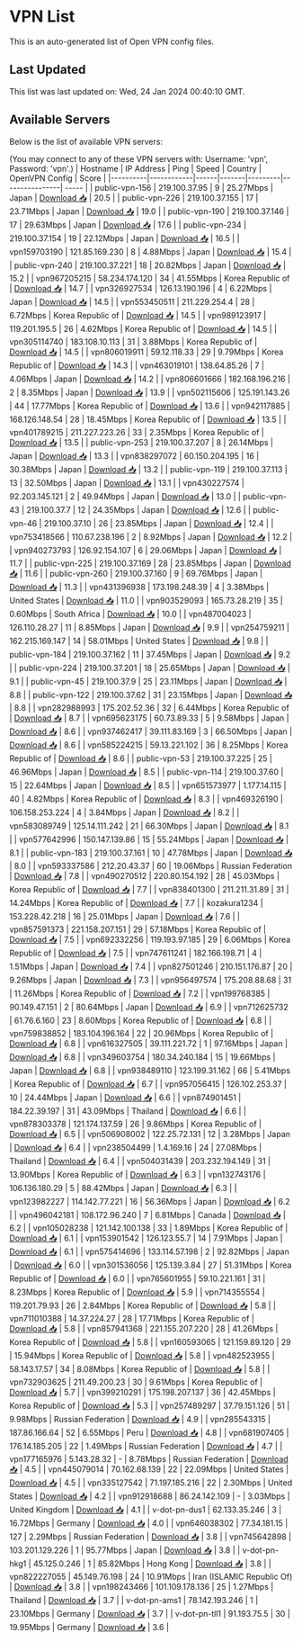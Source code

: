# VPN List

This is an auto-generated list of Open VPN config files.

## Last Updated

This list was last updated on: Wed, 24 Jan 2024 00:40:10 GMT.

## Available Servers

Below is the list of available VPN servers:

(You may connect to any of these VPN servers with: Username: 'vpn', Password: 'vpn'.)
| Hostname | IP Address | Ping | Speed | Country | OpenVPN Config | Score |
|----------|------------|------|-------|---------|----------------| ----- |
| public-vpn-156 | 219.100.37.95 | 9 | 25.27Mbps | Japan | [Download 📥](./configs/server_0_JP.ovpn) | 20.5 |
| public-vpn-226 | 219.100.37.155 | 17 | 23.71Mbps | Japan | [Download 📥](./configs/server_1_JP.ovpn) | 19.0 |
| public-vpn-190 | 219.100.37.146 | 17 | 29.63Mbps | Japan | [Download 📥](./configs/server_2_JP.ovpn) | 17.6 |
| public-vpn-234 | 219.100.37.154 | 19 | 22.12Mbps | Japan | [Download 📥](./configs/server_3_JP.ovpn) | 16.5 |
| vpn159703190 | 121.85.169.230 | 8 | 4.88Mbps | Japan | [Download 📥](./configs/server_4_JP.ovpn) | 15.4 |
| public-vpn-240 | 219.100.37.221 | 18 | 20.82Mbps | Japan | [Download 📥](./configs/server_5_JP.ovpn) | 15.2 |
| vpn967205215 | 58.234.174.120 | 34 | 41.55Mbps | Korea Republic of | [Download 📥](./configs/server_6_KR.ovpn) | 14.7 |
| vpn326927534 | 126.13.190.196 | 4 | 6.22Mbps | Japan | [Download 📥](./configs/server_7_JP.ovpn) | 14.5 |
| vpn553450511 | 211.229.254.4 | 28 | 6.72Mbps | Korea Republic of | [Download 📥](./configs/server_8_KR.ovpn) | 14.5 |
| vpn989123917 | 119.201.195.5 | 26 | 4.62Mbps | Korea Republic of | [Download 📥](./configs/server_9_KR.ovpn) | 14.5 |
| vpn305114740 | 183.108.10.113 | 31 | 3.88Mbps | Korea Republic of | [Download 📥](./configs/server_10_KR.ovpn) | 14.5 |
| vpn806019911 | 59.12.118.33 | 29 | 9.79Mbps | Korea Republic of | [Download 📥](./configs/server_11_KR.ovpn) | 14.3 |
| vpn463019101 | 138.64.85.26 | 7 | 4.06Mbps | Japan | [Download 📥](./configs/server_12_JP.ovpn) | 14.2 |
| vpn806601666 | 182.168.196.216 | 2 | 8.35Mbps | Japan | [Download 📥](./configs/server_13_JP.ovpn) | 13.9 |
| vpn502115606 | 125.191.143.26 | 44 | 17.77Mbps | Korea Republic of | [Download 📥](./configs/server_14_KR.ovpn) | 13.6 |
| vpn942117885 | 168.126.148.54 | 28 | 18.45Mbps | Korea Republic of | [Download 📥](./configs/server_15_KR.ovpn) | 13.5 |
| vpn401789215 | 211.227.223.26 | 33 | 2.35Mbps | Korea Republic of | [Download 📥](./configs/server_16_KR.ovpn) | 13.5 |
| public-vpn-253 | 219.100.37.207 | 8 | 26.14Mbps | Japan | [Download 📥](./configs/server_17_JP.ovpn) | 13.3 |
| vpn838297072 | 60.150.204.195 | 16 | 30.38Mbps | Japan | [Download 📥](./configs/server_18_JP.ovpn) | 13.2 |
| public-vpn-119 | 219.100.37.113 | 13 | 32.50Mbps | Japan | [Download 📥](./configs/server_19_JP.ovpn) | 13.1 |
| vpn430227574 | 92.203.145.121 | 2 | 49.94Mbps | Japan | [Download 📥](./configs/server_20_JP.ovpn) | 13.0 |
| public-vpn-43 | 219.100.37.7 | 12 | 24.35Mbps | Japan | [Download 📥](./configs/server_21_JP.ovpn) | 12.6 |
| public-vpn-46 | 219.100.37.10 | 26 | 23.85Mbps | Japan | [Download 📥](./configs/server_22_JP.ovpn) | 12.4 |
| vpn753418566 | 110.67.238.196 | 2 | 8.92Mbps | Japan | [Download 📥](./configs/server_23_JP.ovpn) | 12.2 |
| vpn940273793 | 126.92.154.107 | 6 | 29.06Mbps | Japan | [Download 📥](./configs/server_24_JP.ovpn) | 11.7 |
| public-vpn-225 | 219.100.37.169 | 28 | 23.85Mbps | Japan | [Download 📥](./configs/server_25_JP.ovpn) | 11.6 |
| public-vpn-260 | 219.100.37.160 | 9 | 69.76Mbps | Japan | [Download 📥](./configs/server_26_JP.ovpn) | 11.3 |
| vpn431396938 | 173.198.248.39 | 4 | 3.38Mbps | United States | [Download 📥](./configs/server_27_US.ovpn) | 11.0 |
| vpn903529093 | 165.73.28.219 | 35 | 0.60Mbps | South Africa | [Download 📥](./configs/server_28_ZA.ovpn) | 10.0 |
| vpn487004023 | 126.110.28.27 | 11 | 8.85Mbps | Japan | [Download 📥](./configs/server_29_JP.ovpn) | 9.9 |
| vpn254759211 | 162.215.169.147 | 14 | 58.01Mbps | United States | [Download 📥](./configs/server_30_US.ovpn) | 9.8 |
| public-vpn-184 | 219.100.37.162 | 11 | 37.45Mbps | Japan | [Download 📥](./configs/server_31_JP.ovpn) | 9.2 |
| public-vpn-224 | 219.100.37.201 | 18 | 25.65Mbps | Japan | [Download 📥](./configs/server_32_JP.ovpn) | 9.1 |
| public-vpn-45 | 219.100.37.9 | 25 | 23.11Mbps | Japan | [Download 📥](./configs/server_33_JP.ovpn) | 8.8 |
| public-vpn-122 | 219.100.37.62 | 31 | 23.15Mbps | Japan | [Download 📥](./configs/server_34_JP.ovpn) | 8.8 |
| vpn282988993 | 175.202.52.36 | 32 | 6.44Mbps | Korea Republic of | [Download 📥](./configs/server_35_KR.ovpn) | 8.7 |
| vpn695623175 | 60.73.89.33 | 5 | 9.58Mbps | Japan | [Download 📥](./configs/server_36_JP.ovpn) | 8.6 |
| vpn937462417 | 39.111.83.169 | 3 | 66.50Mbps | Japan | [Download 📥](./configs/server_37_JP.ovpn) | 8.6 |
| vpn585224215 | 59.13.221.102 | 36 | 8.25Mbps | Korea Republic of | [Download 📥](./configs/server_38_KR.ovpn) | 8.6 |
| public-vpn-53 | 219.100.37.225 | 25 | 46.96Mbps | Japan | [Download 📥](./configs/server_39_JP.ovpn) | 8.5 |
| public-vpn-114 | 219.100.37.60 | 15 | 22.64Mbps | Japan | [Download 📥](./configs/server_40_JP.ovpn) | 8.5 |
| vpn651573977 | 1.177.14.115 | 40 | 4.82Mbps | Korea Republic of | [Download 📥](./configs/server_41_KR.ovpn) | 8.3 |
| vpn469326190 | 106.158.253.224 | 4 | 3.84Mbps | Japan | [Download 📥](./configs/server_42_JP.ovpn) | 8.2 |
| vpn583089749 | 125.14.111.242 | 21 | 66.30Mbps | Japan | [Download 📥](./configs/server_43_JP.ovpn) | 8.1 |
| vpn577642996 | 150.147.139.86 | 15 | 55.24Mbps | Japan | [Download 📥](./configs/server_44_JP.ovpn) | 8.1 |
| public-vpn-183 | 219.100.37.161 | 10 | 47.78Mbps | Japan | [Download 📥](./configs/server_45_JP.ovpn) | 8.0 |
| vpn593337586 | 212.20.43.37 | 60 | 19.06Mbps | Russian Federation | [Download 📥](./configs/server_46_RU.ovpn) | 7.8 |
| vpn490270512 | 220.80.154.192 | 28 | 45.03Mbps | Korea Republic of | [Download 📥](./configs/server_47_KR.ovpn) | 7.7 |
| vpn838401300 | 211.211.31.89 | 31 | 14.24Mbps | Korea Republic of | [Download 📥](./configs/server_48_KR.ovpn) | 7.7 |
| kozakura1234 | 153.228.42.218 | 16 | 25.01Mbps | Japan | [Download 📥](./configs/server_49_JP.ovpn) | 7.6 |
| vpn857591373 | 221.158.207.151 | 29 | 57.18Mbps | Korea Republic of | [Download 📥](./configs/server_50_KR.ovpn) | 7.5 |
| vpn692332256 | 119.193.97.185 | 29 | 6.06Mbps | Korea Republic of | [Download 📥](./configs/server_51_KR.ovpn) | 7.5 |
| vpn747611241 | 182.166.198.71 | 4 | 1.51Mbps | Japan | [Download 📥](./configs/server_52_JP.ovpn) | 7.4 |
| vpn827501246 | 210.151.176.87 | 20 | 9.26Mbps | Japan | [Download 📥](./configs/server_53_JP.ovpn) | 7.3 |
| vpn956497574 | 175.208.88.68 | 31 | 11.26Mbps | Korea Republic of | [Download 📥](./configs/server_54_KR.ovpn) | 7.2 |
| vpn199768385 | 90.149.47.151 | 2 | 80.64Mbps | Japan | [Download 📥](./configs/server_55_JP.ovpn) | 6.9 |
| vpn712625732 | 61.76.6.160 | 23 | 8.60Mbps | Korea Republic of | [Download 📥](./configs/server_56_KR.ovpn) | 6.8 |
| vpn759838852 | 183.104.196.164 | 22 | 20.96Mbps | Korea Republic of | [Download 📥](./configs/server_57_KR.ovpn) | 6.8 |
| vpn616327505 | 39.111.221.72 | 1 | 97.16Mbps | Japan | [Download 📥](./configs/server_58_JP.ovpn) | 6.8 |
| vpn349603754 | 180.34.240.184 | 15 | 19.66Mbps | Japan | [Download 📥](./configs/server_59_JP.ovpn) | 6.8 |
| vpn938489110 | 123.199.31.162 | 66 | 5.41Mbps | Korea Republic of | [Download 📥](./configs/server_60_KR.ovpn) | 6.7 |
| vpn957056415 | 126.102.253.37 | 10 | 24.44Mbps | Japan | [Download 📥](./configs/server_61_JP.ovpn) | 6.6 |
| vpn874901451 | 184.22.39.197 | 31 | 43.09Mbps | Thailand | [Download 📥](./configs/server_62_TH.ovpn) | 6.6 |
| vpn878303378 | 121.174.137.59 | 26 | 9.86Mbps | Korea Republic of | [Download 📥](./configs/server_63_KR.ovpn) | 6.5 |
| vpn506908002 | 122.25.72.131 | 12 | 3.28Mbps | Japan | [Download 📥](./configs/server_64_JP.ovpn) | 6.4 |
| vpn238504499 | 1.4.169.16 | 24 | 27.08Mbps | Thailand | [Download 📥](./configs/server_65_TH.ovpn) | 6.4 |
| vpn504031439 | 203.232.194.149 | 31 | 13.90Mbps | Korea Republic of | [Download 📥](./configs/server_66_KR.ovpn) | 6.3 |
| vpn132743176 | 106.136.180.29 | 5 | 88.42Mbps | Japan | [Download 📥](./configs/server_67_JP.ovpn) | 6.3 |
| vpn123982227 | 114.142.77.221 | 16 | 56.36Mbps | Japan | [Download 📥](./configs/server_68_JP.ovpn) | 6.2 |
| vpn496042181 | 108.172.96.240 | 7 | 6.81Mbps | Canada | [Download 📥](./configs/server_69_CA.ovpn) | 6.2 |
| vpn105028238 | 121.142.100.138 | 33 | 1.89Mbps | Korea Republic of | [Download 📥](./configs/server_70_KR.ovpn) | 6.1 |
| vpn153901542 | 126.123.55.7 | 14 | 7.91Mbps | Japan | [Download 📥](./configs/server_71_JP.ovpn) | 6.1 |
| vpn575414696 | 133.114.57.198 | 2 | 92.82Mbps | Japan | [Download 📥](./configs/server_72_JP.ovpn) | 6.0 |
| vpn301536056 | 125.139.3.84 | 27 | 51.31Mbps | Korea Republic of | [Download 📥](./configs/server_73_KR.ovpn) | 6.0 |
| vpn765601955 | 59.10.221.161 | 31 | 8.23Mbps | Korea Republic of | [Download 📥](./configs/server_74_KR.ovpn) | 5.9 |
| vpn714355554 | 119.201.79.93 | 26 | 2.84Mbps | Korea Republic of | [Download 📥](./configs/server_75_KR.ovpn) | 5.8 |
| vpn711010388 | 14.37.224.27 | 28 | 17.71Mbps | Korea Republic of | [Download 📥](./configs/server_76_KR.ovpn) | 5.8 |
| vpn857941368 | 221.155.207.220 | 28 | 41.26Mbps | Korea Republic of | [Download 📥](./configs/server_77_KR.ovpn) | 5.8 |
| vpn160593065 | 121.159.89.120 | 29 | 15.94Mbps | Korea Republic of | [Download 📥](./configs/server_78_KR.ovpn) | 5.8 |
| vpn482523955 | 58.143.17.57 | 34 | 8.08Mbps | Korea Republic of | [Download 📥](./configs/server_79_KR.ovpn) | 5.8 |
| vpn732903625 | 211.49.200.23 | 30 | 9.61Mbps | Korea Republic of | [Download 📥](./configs/server_80_KR.ovpn) | 5.7 |
| vpn399210291 | 175.198.207.137 | 36 | 42.45Mbps | Korea Republic of | [Download 📥](./configs/server_81_KR.ovpn) | 5.3 |
| vpn257489297 | 37.79.151.126 | 51 | 9.98Mbps | Russian Federation | [Download 📥](./configs/server_82_RU.ovpn) | 4.9 |
| vpn285543315 | 187.86.166.64 | 52 | 6.55Mbps | Peru | [Download 📥](./configs/server_83_PE.ovpn) | 4.8 |
| vpn681907405 | 176.14.185.205 | 22 | 1.49Mbps | Russian Federation | [Download 📥](./configs/server_84_RU.ovpn) | 4.7 |
| vpn177165976 | 5.143.28.32 | - | 8.78Mbps | Russian Federation | [Download 📥](./configs/server_85_RU.ovpn) | 4.5 |
| vpn445079014 | 70.162.68.139 | 22 | 22.09Mbps | United States | [Download 📥](./configs/server_86_US.ovpn) | 4.5 |
| vpn335127542 | 71.197.185.216 | 22 | 2.30Mbps | United States | [Download 📥](./configs/server_87_US.ovpn) | 4.2 |
| vpn912918688 | 86.24.142.109 | - | 3.03Mbps | United Kingdom | [Download 📥](./configs/server_88_GB.ovpn) | 4.1 |
| v-dot-pn-dus1 | 62.133.35.246 | 3 | 16.72Mbps | Germany | [Download 📥](./configs/server_89_DE.ovpn) | 4.0 |
| vpn646038302 | 77.34.181.15 | 127 | 2.29Mbps | Russian Federation | [Download 📥](./configs/server_90_RU.ovpn) | 3.8 |
| vpn745642898 | 103.201.129.226 | 1 | 95.77Mbps | Japan | [Download 📥](./configs/server_91_JP.ovpn) | 3.8 |
| v-dot-pn-hkg1 | 45.125.0.246 | 1 | 85.82Mbps | Hong Kong | [Download 📥](./configs/server_92_HK.ovpn) | 3.8 |
| vpn822227055 | 45.149.76.198 | 24 | 10.91Mbps | Iran (ISLAMIC Republic Of) | [Download 📥](./configs/server_93_IR.ovpn) | 3.8 |
| vpn198243466 | 101.109.178.136 | 25 | 1.27Mbps | Thailand | [Download 📥](./configs/server_94_TH.ovpn) | 3.7 |
| v-dot-pn-ams1 | 78.142.193.246 | 1 | 23.10Mbps | Germany | [Download 📥](./configs/server_95_DE.ovpn) | 3.7 |
| v-dot-pn-tll1 | 91.193.75.5 | 30 | 19.95Mbps | Germany | [Download 📥](./configs/server_96_DE.ovpn) | 3.6 |
